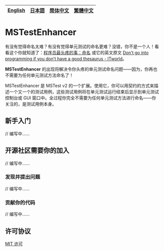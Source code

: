 [English][en]|[日本語][jp]|[简体中文][zh-chs]|[繁體中文][zh-cht]
-|-|-|-

[en]: /README.md
[jp]: /README.jp.md
[zh-chs]: /README.zh-chs.md
[zh-cht]: /README.zh-cht.md

# MSTestEnhancer

有没有觉得命名太难？有没有觉得单元测试的命名更难？没错，你不是一个人！看看这个你就知道了：[程序员最头疼的事：命名](http://blog.jobbole.com/50708/#rd?sukey=fc78a68049a14bb285ac0d81ca56806ac10192f4946a780ea3f3dd630804f86056e6fcfe6fcaeddb3dc04830b7e3b3eb) 或它的英文原文 [Don’t go into programming if you don’t have a good thesaurus - ITworld](https://www.itworld.com/article/2833265/cloud-computing/don-t-go-into-programming-if-you-don-t-have-a-good-thesaurus.html)。

**MSTestEnhancer** 的出现将解决令你头疼的单元测试命名问题——因为，你再也不需要为任何单元测试方法命名了！

MSTestEnhancer 是 MSTest v2 的一个扩展。使用它，你可以用契约的方式来描述一个又一个的测试用例，这些测试用例将在单元测试运行结束后显示到单元测试控制台或 GUI 窗口中。全过程你完全不需要为任何单元测试方法进行命名——你关注的，是测试用例本身。

## 新手入门

// 编写中……

## 开源社区需要你的加入

// 编写中……

### 发现并提出问题

// 编写中……

### 贡献你的代码

// 编写中……

## 许可协议

[MIT 许可](./LICENSE)
